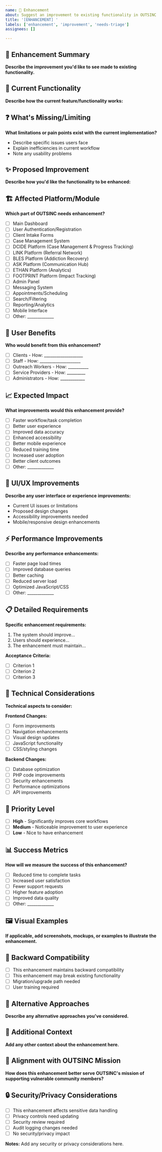```yaml
---
name: 🔧 Enhancement
about: Suggest an improvement to existing functionality in OUTSINC
title: '[ENHANCEMENT] '
labels: ['enhancement', 'improvement', 'needs-triage']
assignees: []

---
```


## 🔧 Enhancement Summary
**Describe the improvement you'd like to see made to existing functionality.**

## 📍 Current Functionality
**Describe how the current feature/functionality works:**

## ❓ What's Missing/Limiting
**What limitations or pain points exist with the current implementation?**
- Describe specific issues users face
- Explain inefficiencies in current workflow
- Note any usability problems

## ✨ Proposed Improvement
**Describe how you'd like the functionality to be enhanced:**

## 🏗️ Affected Platform/Module
**Which part of OUTSINC needs enhancement?**
- [ ] Main Dashboard
- [ ] User Authentication/Registration
- [ ] Client Intake Forms
- [ ] Case Management System
- [ ] DCIDE Platform (Case Management & Progress Tracking)
- [ ] LINK Platform (Referral Network)
- [ ] BLES Platform (Addiction Recovery)
- [ ] ASK Platform (Communication Hub)
- [ ] ETHAN Platform (Analytics)
- [ ] FOOTPRINT Platform (Impact Tracking)
- [ ] Admin Panel
- [ ] Messaging System
- [ ] Appointments/Scheduling
- [ ] Search/Filtering
- [ ] Reporting/Analytics
- [ ] Mobile Interface
- [ ] Other: _____________

## 👥 User Benefits
**Who would benefit from this enhancement?**
- [ ] Clients - How: ___________________
- [ ] Staff - How: ____________________
- [ ] Outreach Workers - How: __________
- [ ] Service Providers - How: _________
- [ ] Administrators - How: ____________

## 📈 Expected Impact
**What improvements would this enhancement provide?**
- [ ] Faster workflow/task completion
- [ ] Better user experience
- [ ] Improved data accuracy
- [ ] Enhanced accessibility
- [ ] Better mobile experience
- [ ] Reduced training time
- [ ] Increased user adoption
- [ ] Better client outcomes
- [ ] Other: _____________

## 🎨 UI/UX Improvements
**Describe any user interface or experience improvements:**
- Current UI issues or limitations
- Proposed design changes
- Accessibility improvements needed
- Mobile/responsive design enhancements

## ⚡ Performance Improvements
**Describe any performance enhancements:**
- [ ] Faster page load times
- [ ] Improved database queries
- [ ] Better caching
- [ ] Reduced server load
- [ ] Optimized JavaScript/CSS
- [ ] Other: _____________

## 📋 Detailed Requirements
**Specific enhancement requirements:**
1. The system should improve...
2. Users should experience...
3. The enhancement must maintain...

**Acceptance Criteria:**
- [ ] Criterion 1
- [ ] Criterion 2
- [ ] Criterion 3

## 🔧 Technical Considerations
**Technical aspects to consider:**

**Frontend Changes:**
- [ ] Form improvements
- [ ] Navigation enhancements
- [ ] Visual design updates
- [ ] JavaScript functionality
- [ ] CSS/styling changes

**Backend Changes:**
- [ ] Database optimization
- [ ] PHP code improvements
- [ ] Security enhancements
- [ ] Performance optimizations
- [ ] API improvements

## 🚨 Priority Level
- [ ] **High** - Significantly improves core workflows
- [ ] **Medium** - Noticeable improvement to user experience
- [ ] **Low** - Nice to have enhancement

## 📊 Success Metrics
**How will we measure the success of this enhancement?**
- [ ] Reduced time to complete tasks
- [ ] Increased user satisfaction
- [ ] Fewer support requests
- [ ] Higher feature adoption
- [ ] Improved data quality
- [ ] Other: _____________

## 🖼️ Visual Examples
**If applicable, add screenshots, mockups, or examples to illustrate the enhancement.**

## 🔄 Backward Compatibility
- [ ] This enhancement maintains backward compatibility
- [ ] This enhancement may break existing functionality
- [ ] Migration/upgrade path needed
- [ ] User training required

## 💭 Alternative Approaches
**Describe any alternative approaches you've considered.**

## 📝 Additional Context
**Add any other context about the enhancement here.**

## 🏥 Alignment with OUTSINC Mission
**How does this enhancement better serve OUTSINC's mission of supporting vulnerable community members?**

## 🔒 Security/Privacy Considerations
- [ ] This enhancement affects sensitive data handling
- [ ] Privacy controls need updating
- [ ] Security review required
- [ ] Audit logging changes needed
- [ ] No security/privacy impact

**Notes:**
Add any security or privacy considerations here.